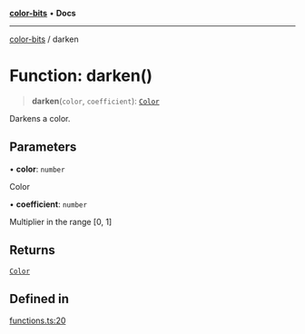 [**color-bits**](../README.md) • **Docs**

***

[color-bits](../README.md) / darken

# Function: darken()

> **darken**(`color`, `coefficient`): [`Color`](../type-aliases/Color.md)

Darkens a color.

## Parameters

• **color**: `number`

Color

• **coefficient**: `number`

Multiplier in the range [0, 1]

## Returns

[`Color`](../type-aliases/Color.md)

## Defined in

[functions.ts:20](https://github.com/romgrk/color-bits/blob/c5c0102ea19a813c9c975d4fbcf79d350814076c/src/functions.ts#L20)
